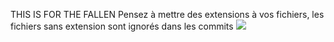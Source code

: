 THIS IS FOR THE FALLEN
Pensez à mettre des extensions à vos fichiers, les fichiers sans extension sont ignorés dans les commits
![](https://m.media-amazon.com/images/I/41bBpXQMAIL._AC_SL1000_.jpg)
